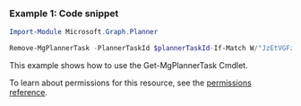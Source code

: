 ### Example 1: Code snippet

```powershellImport-Module Microsoft.Graph.Planner

Remove-MgPlannerTask -PlannerTaskId $plannerTaskId-If-Match W/"JzEtVGFzayAgQEBAQEBAQEBAQEBAQEBAWCc="
```
This example shows how to use the Get-MgPlannerTask Cmdlet.
To learn about permissions for this resource, see the [permissions reference](/graph/permissions-reference).

